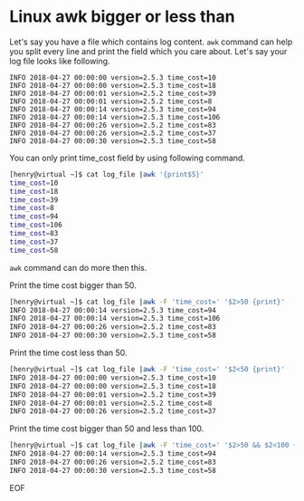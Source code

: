 # Linux awk bigger or less than
Let's say you have a file which contains log content. `awk` command can help you split every line and print the field which 
you care about. Let's say your log file looks like following.
```
INFO 2018-04-27 00:00:00 version=2.5.3 time_cost=10
INFO 2018-04-27 00:00:00 version=2.5.3 time_cost=18
INFO 2018-04-27 00:00:01 version=2.5.2 time_cost=39
INFO 2018-04-27 00:00:01 version=2.5.2 time_cost=8
INFO 2018-04-27 00:00:14 version=2.5.3 time_cost=94
INFO 2018-04-27 00:00:14 version=2.5.3 time_cost=106
INFO 2018-04-27 00:00:26 version=2.5.2 time_cost=83
INFO 2018-04-27 00:00:26 version=2.5.2 time_cost=37
INFO 2018-04-27 00:00:30 version=2.5.3 time_cost=58
```
You can only print time_cost field by using following command.
```bash
[henry@virtual ~]$ cat log_file |awk '{print$5}'
time_cost=10
time_cost=18
time_cost=39
time_cost=8
time_cost=94
time_cost=106
time_cost=83
time_cost=37
time_cost=58
```
`awk` command can do more then this. 

Print the time cost bigger than 50.
```bash
[henry@virtual ~]$ cat log_file |awk -F 'time_cost=' '$2>50 {print}'
INFO 2018-04-27 00:00:14 version=2.5.3 time_cost=94
INFO 2018-04-27 00:00:14 version=2.5.3 time_cost=106
INFO 2018-04-27 00:00:26 version=2.5.2 time_cost=83
INFO 2018-04-27 00:00:30 version=2.5.3 time_cost=58
```
Print the time cost less than 50.
```bash
[henry@virtual ~]$ cat log_file |awk -F 'time_cost=' '$2<50 {print}'
INFO 2018-04-27 00:00:00 version=2.5.3 time_cost=10
INFO 2018-04-27 00:00:00 version=2.5.3 time_cost=18
INFO 2018-04-27 00:00:01 version=2.5.2 time_cost=39
INFO 2018-04-27 00:00:01 version=2.5.2 time_cost=8
INFO 2018-04-27 00:00:26 version=2.5.2 time_cost=37
```
Print the time cost bigger than 50 and less than 100.
```bash
[henry@virtual ~]$ cat log_file |awk -F 'time_cost=' '$2>50 && $2<100 {print}'
INFO 2018-04-27 00:00:14 version=2.5.3 time_cost=94
INFO 2018-04-27 00:00:26 version=2.5.2 time_cost=83
INFO 2018-04-27 00:00:30 version=2.5.3 time_cost=58
```

EOF